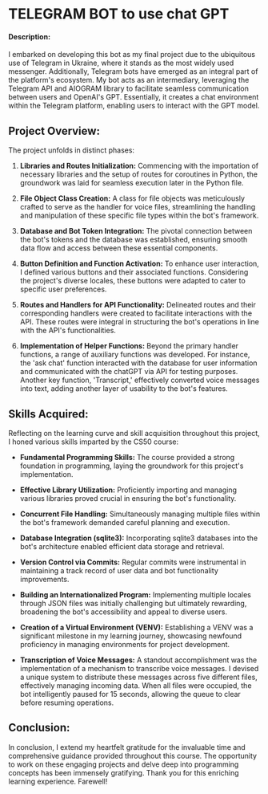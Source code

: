 # TELEGRAM BOT to use chat GPT

#### Description:
I embarked on developing this bot as my final project due to the ubiquitous use of Telegram in Ukraine, where it stands as the most widely used messenger. Additionally, Telegram bots have emerged as an integral part of the platform's ecosystem. My bot acts as an intermediary, leveraging the Telegram API and AIOGRAM library to facilitate seamless communication between users and OpenAI's GPT. Essentially, it creates a chat environment within the Telegram platform, enabling users to interact with the GPT model.

## Project Overview:
The project unfolds in distinct phases:
1. **Libraries and Routes Initialization:** Commencing with the importation of necessary libraries and the setup of routes for coroutines in Python, the groundwork was laid for seamless execution later in the Python file.

2. **File Object Class Creation:** A class for file objects was meticulously crafted to serve as the handler for voice files, streamlining the handling and manipulation of these specific file types within the bot's framework.

3. **Database and Bot Token Integration:** The pivotal connection between the bot's tokens and the database was established, ensuring smooth data flow and access between these essential components.

4. **Button Definition and Function Activation:** To enhance user interaction, I defined various buttons and their associated functions. Considering the project's diverse locales, these buttons were adapted to cater to specific user preferences.

5. **Routes and Handlers for API Functionality:** Delineated routes and their corresponding handlers were created to facilitate interactions with the API. These routes were integral in structuring the bot's operations in line with the API's functionalities.

6. **Implementation of Helper Functions:** Beyond the primary handler functions, a range of auxiliary functions was developed. For instance, the 'ask chat' function interacted with the database for user information and communicated with the chatGPT via API for testing purposes. Another key function, 'Transcript,' effectively converted voice messages into text, adding another layer of usability to the bot's features.

## Skills Acquired:
Reflecting on the learning curve and skill acquisition throughout this project, I honed various skills imparted by the CS50 course:
- **Fundamental Programming Skills:** The course provided a strong foundation in programming, laying the groundwork for this project's implementation.

- **Effective Library Utilization:** Proficiently importing and managing various libraries proved crucial in ensuring the bot's functionality.

- **Concurrent File Handling:** Simultaneously managing multiple files within the bot's framework demanded careful planning and execution.

- **Database Integration (sqlite3):** Incorporating sqlite3 databases into the bot's architecture enabled efficient data storage and retrieval.

- **Version Control via Commits:** Regular commits were instrumental in maintaining a track record of user data and bot functionality improvements.

- **Building an Internationalized Program:** Implementing multiple locales through JSON files was initially challenging but ultimately rewarding, broadening the bot's accessibility and appeal to diverse users.

- **Creation of a Virtual Environment (VENV):** Establishing a VENV was a significant milestone in my learning journey, showcasing newfound proficiency in managing environments for project development.

- **Transcription of Voice Messages:** A standout accomplishment was the implementation of a mechanism to transcribe voice messages. I devised a unique system to distribute these messages across five different files, effectively managing incoming data. When all files were occupied, the bot intelligently paused for 15 seconds, allowing the queue to clear before resuming operations.

## Conclusion:
In conclusion, I extend my heartfelt gratitude for the invaluable time and comprehensive guidance provided throughout this course. The opportunity to work on these engaging projects and delve deep into programming concepts has been immensely gratifying. Thank you for this enriching learning experience. Farewell!